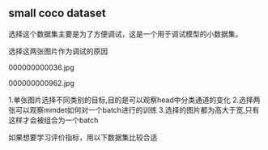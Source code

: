 ## small coco dataset
选择这个数据集主要是为了方便调试，这是一个用于调试模型的小数据集。

选择这两张图片作为调试的原因

000000000036.jpg

000000000962.jpg

1.单张图片选择不同类别的目标,目的是可以观察head中分类通道的变化
2.选择两张可以观察mmdet如何对一个batch进行的训练
3.选择的图片都为高大于宽,只有这样才会被组合为一个batch


如果想要学习评价指标，用以下数据集比较合适









